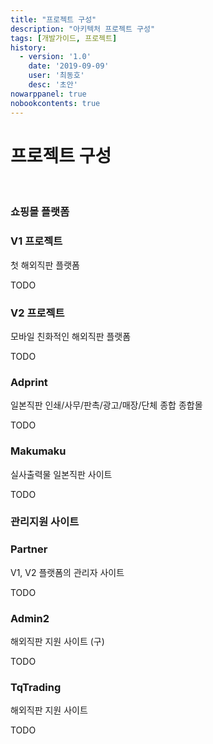 ```yaml
---
title: "프로젝트 구성"
description: "아키텍처 프로젝트 구성"
tags: [개발가이드, 프로젝트]
history:
  - version: '1.0'
    date: '2019-09-09'
    user: '최동호'
    desc: '초안'
nowarppanel: true
nobookcontents: true
---
```

# 프로젝트 구성
<br>

<h3 class="page-title">쇼핑몰 플랫폼</h3>
<div>
  <div class="row">
    <div class="col col-md-3">
      <div class="panel panel-headline">
        <div class="panel-heading">
          <h3 class="panel-title">V1 프로젝트</h3>
          <p class="panel-subtitle">첫 해외직판 플랫폼</p>
        </div>
        <div class="panel-body">
          TODO
        </div>
      </div>
    </div>
    <div class="col col-md-3">
      <div class="panel panel-headline">
        <div class="panel-heading">
          <h3 class="panel-title">V2 프로젝트</h3>
          <p class="panel-subtitle">모바일 친화적인 해외직판 플랫폼</p>
        </div>
        <div class="panel-body">
          TODO
        </div>
      </div>
    </div>
    <div class="col col-md-3">
      <div class="panel panel-headline">
        <div class="panel-heading">
          <h3 class="panel-title">Adprint</h3>
          <p class="panel-subtitle">일본직판 인쇄/사무/판촉/광고/매장/단체 종합 종합몰</p>
        </div>
        <div class="panel-body">
          TODO
        </div>
      </div>
    </div>
      <div class="col col-md-3">
      <div class="panel panel-headline">
        <div class="panel-heading">
          <h3 class="panel-title">Makumaku</h3>
          <p class="panel-subtitle">실사출력물 일본직판 사이트</p>
        </div>
        <div class="panel-body">
          TODO
        </div>
      </div>
    </div>
  </div>
  <h3 class="page-title">관리지원 사이트</h3>
  <div class="row">
    <div class="col col-md-3">
      <div class="panel panel-headline">
        <div class="panel-heading">
          <h3 class="panel-title">Partner</h3>
          <p class="panel-subtitle">V1, V2 플랫폼의 관리자 사이트</p>
        </div>
        <div class="panel-body">
          TODO
        </div>
      </div>
    </div>
    <div class="col col-md-3">
      <div class="panel panel-headline">
        <div class="panel-heading">
          <h3 class="panel-title">Admin2</h3>
          <p class="panel-subtitle">해외직판 지원 사이트 (구)</p>
        </div>
        <div class="panel-body">
          TODO
        </div>
      </div>
    </div>
    <div class="col col-md-3">
      <div class="panel panel-headline">
        <div class="panel-heading">
          <h3 class="panel-title">TqTrading</h3>
          <p class="panel-subtitle">해외직판 지원 사이트</p>
        </div>
        <div class="panel-body">
          TODO
        </div>
      </div>
    </div>
  </div>
</div>